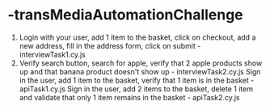 ﻿# -transMediaAutomationChallenge
1. Login with your user, add 1 item to the basket, click on checkout, add a new address, fill in the address form, click on submit - interviewTask1.cy.js
2. Verify search button, search for apple, verify that 2 apple products show up and that banana product doesn't show up - interviewTask2.cy.js
Sign in the user, add 1 item to the basket, verify that 1 item is in the basket - apiTask1.cy.js
Sign in the user, add 2 items to the basket, delete 1 item and validate that only 1 item remains in the basket - apiTask2.cy.js
